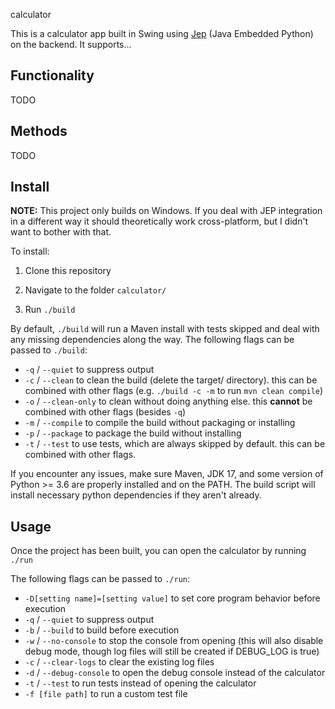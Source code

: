  calculator

This is a calculator app built in Swing using [Jep](https://ninia.github.io/jep/) (Java Embedded Python) on the backend. It supports...

## Functionality

TODO

## Methods

TODO

## Install

**NOTE:** This project only builds on Windows. If you deal with JEP integration in a different way it should theoretically work cross-platform, but I didn't want to bother with that.

To install:

1. Clone this repository

2. Navigate to the folder `calculator/`

3. Run `./build` 

By default, `./build` will run a Maven install with tests skipped and deal with any missing dependencies along the way. The following flags can be passed to `./build`:

 - `-q` / `--quiet` to suppress output
 - `-c` / `--clean` to clean the build (delete the target/ directory). this can be combined with other flags (e.g. `./build -c -m` to run `mvn clean compile`)
 - `-o` / `--clean-only` to clean without doing anything else. this **cannot** be combined with other flags (besides `-q`)
 - `-m` / `--compile` to compile the build without packaging or installing
 - `-p` / `--package` to package the build without installing
 - `-t` / `--test` to use tests, which are always skipped by default. this can be combined with other flags.

If you encounter any issues, make sure Maven, JDK 17, and some version of Python >= 3.6 are properly installed and on the PATH. The build script will install necessary python dependencies if they aren't already.

## Usage

Once the project has been built, you can open the calculator by running `./run`

The following flags can be passed to `./run`:
    
 - `-D[setting name]=[setting value]` to set core program behavior before execution
 - `-q` / `--quiet` to suppress output
 - `-b` / `--build` to build before execution
 - `-w` / `--no-console` to stop the console from opening (this will also disable debug mode, though log files will still be created if DEBUG_LOG is true)
 - `-c` / `--clear-logs` to clear the existing log files
 - `-d` / `--debug-console` to open the debug console instead of the calculator
 - `-t` / `--test` to run tests instead of opening the calculator
 - `-f [file path]` to run a custom test file